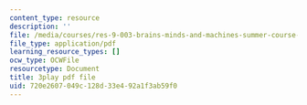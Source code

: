 ```yaml
---
content_type: resource
description: ''
file: /media/courses/res-9-003-brains-minds-and-machines-summer-course-summer-2015/720e2607049c128d33e492a1f3ab59f0_TjrRSOHQACw.pdf
file_type: application/pdf
learning_resource_types: []
ocw_type: OCWFile
resourcetype: Document
title: 3play pdf file
uid: 720e2607-049c-128d-33e4-92a1f3ab59f0
---
```

